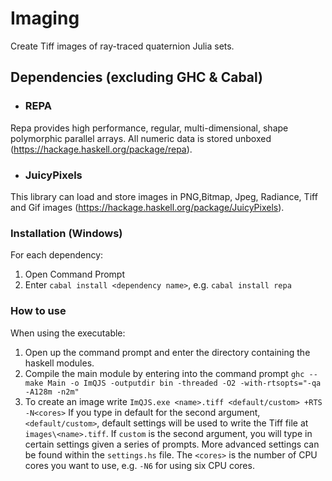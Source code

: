 # Imaging
Create Tiff images of ray-traced quaternion Julia sets. 

## Dependencies (excluding GHC & Cabal) 
- ### REPA 
Repa provides high performance, regular, multi-dimensional, shape polymorphic parallel arrays. All numeric data is stored unboxed (https://hackage.haskell.org/package/repa).

- ### JuicyPixels
This library can load and store images in PNG,Bitmap, Jpeg, Radiance, Tiff and Gif images (https://hackage.haskell.org/package/JuicyPixels).

### Installation (Windows)
For each dependency: 
1. Open Command Prompt 
2. Enter ` cabal install <dependency name> `, e.g. ` cabal install repa `

### How to use 

When using the executable:
1. Open up the command prompt and enter the directory containing the haskell modules.
2. Compile the main module by entering into the command prompt `ghc --make Main -o ImQJS -outputdir bin -threaded -O2 -with-rtsopts="-qa -A128m -n2m"` 
3. To create an image write ` ImQJS.exe <name>.tiff <default/custom> +RTS -N<cores> ` 
If you type in default for the second argument, ` <default/custom> `, default settings will be used to write the Tiff file at ` images\<name>.tiff `. If ` custom ` is the second argument, you will type in certain settings given a series of prompts. More advanced settings can be found within the ` settings.hs ` file. The ` <cores> ` is the number of CPU cores you want to use, e.g. ` -N6 ` for using six CPU cores. 
